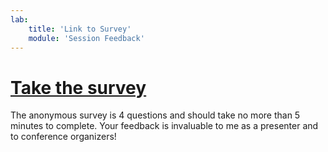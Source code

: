 ```yaml
---
lab:
    title: 'Link to Survey'
    module: 'Session Feedback'
---
```


# [Take the survey](https://forms.microsoft.com/r/RMvmZeg1SS)

The anonymous survey is 4 questions and should take no more than 5 minutes to complete. Your feedback is invaluable to me as a presenter and to conference organizers! 
